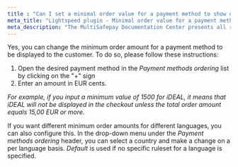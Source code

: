 ```yaml
---
title : "Can I set a minimal order value for a payment method to show up?"
meta_title: "Lightspeed plugin - Minimal order value for a payment method - MultiSafepay Docs"
meta_description: "The MultiSafepay Documentation Center presents all relevant information about our Plugins and API. You can also find support pages for payment methods, tools and general questions as well as the contact details of our Support and Integration Teams."
---
```


Yes, you can change the minimum order amount for a payment method to be displayed to the customer. To do so, please follow these instructions:

1. Open the desired payment method in the _Payment methods ordering_ list by clicking on the "+" sign 
2. Enter an amount in EUR cents.

_For example, if you input a minimum value of 1500 for iDEAL, it means that iDEAL will not be displayed in the checkout unless the total order amount equals 15,00 EUR or more._

If you want different minimum order amounts for different languages, you can also configure this. In the drop-down menu under the _Payment methods ordering_ header, you can select a country and make a change on a per language basis.
_Default_ is used if no specific ruleset for a language is specified.
